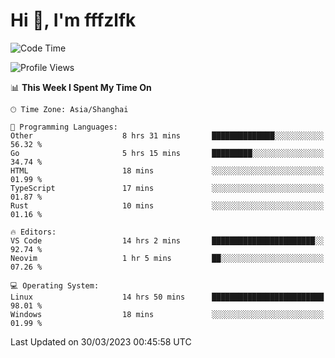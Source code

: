 # Hi 👋, I'm fffzlfk

<!--START_SECTION:waka-->
![Code Time](http://img.shields.io/badge/Code%20Time-131%20hrs-blue)

![Profile Views](http://img.shields.io/badge/Profile%20Views-0-blue)

📊 **This Week I Spent My Time On** 

```text
🕑︎ Time Zone: Asia/Shanghai

💬 Programming Languages: 
Other                    8 hrs 31 mins       ██████████████░░░░░░░░░░░   56.32 % 
Go                       5 hrs 15 mins       █████████░░░░░░░░░░░░░░░░   34.74 % 
HTML                     18 mins             ░░░░░░░░░░░░░░░░░░░░░░░░░   01.99 % 
TypeScript               17 mins             ░░░░░░░░░░░░░░░░░░░░░░░░░   01.87 % 
Rust                     10 mins             ░░░░░░░░░░░░░░░░░░░░░░░░░   01.16 % 

🔥 Editors: 
VS Code                  14 hrs 2 mins       ███████████████████████░░   92.74 % 
Neovim                   1 hr 5 mins         ██░░░░░░░░░░░░░░░░░░░░░░░   07.26 % 

💻 Operating System: 
Linux                    14 hrs 50 mins      █████████████████████████   98.01 % 
Windows                  18 mins             ░░░░░░░░░░░░░░░░░░░░░░░░░   01.99 % 
```


 Last Updated on 30/03/2023 00:45:58 UTC
<!--END_SECTION:waka-->

